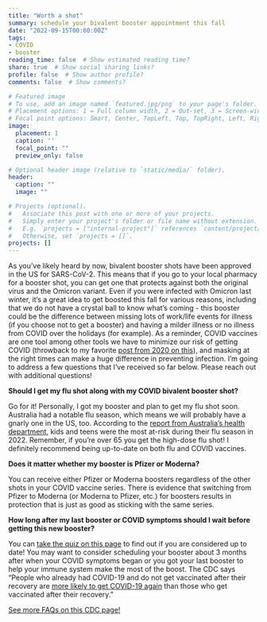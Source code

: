 ```yaml
---
title: "Worth a shot"
summary: schedule your bivalent booster appointment this fall
date: "2022-09-15T00:00:00Z"
tags:
- COVID
- booster
reading_time: false  # Show estimated reading time?
share: true  # Show social sharing links?
profile: false  # Show author profile?
comments: false  # Show comments?

# Featured image
# To use, add an image named `featured.jpg/png` to your page's folder.
# Placement options: 1 = Full column width, 2 = Out-set, 3 = Screen-width
# Focal point options: Smart, Center, TopLeft, Top, TopRight, Left, Right, BottomLeft, Bottom, BottomRight
image:
  placement: 1
  caption: ''
  focal_point: ""
  preview_only: false

# Optional header image (relative to `static/media/` folder).
header:
  caption: ""
  image: ""

# Projects (optional).
#   Associate this post with one or more of your projects.
#   Simply enter your project's folder or file name without extension.
#   E.g. `projects = ["internal-project"]` references `content/project/deep-learning/index.md`.
#   Otherwise, set `projects = []`.
projects: []
---
```

As you’ve likely heard by now, bivalent booster shots have been approved in the US for SARS-CoV-2. This means that if you go to your local pharmacy for a booster shot, you can get one that protects against both the original virus and the Omicron variant. Even if you were infected with Omicron last winter, it’s a great idea to get boosted this fall for various reasons, including that we do not have a crystal ball to know what’s coming - this booster could be the difference between missing lots of work/life events for illness (if you choose not to get a booster) and having a milder illness or no illness from COVID over the holidays (for example). As a reminder, COVID vaccines are one tool among other tools we have to minimize our risk of getting COVID (throwback to my favorite [post from 2020 on this](https://dradrian.netlify.app/post/risk_vs_safety/)), and masking at the right times can make a huge difference in preventing infection. I’m going to address a few questions that I’ve received so far below. Please reach out with additional questions!

**Should I get my flu shot along with my COVID bivalent booster shot?**

Go for it! Personally, I got my booster and plan to get my flu shot soon. Australia had a notable flu season, which means we will probably have a gnarly one in the US, too. According to the [report from Australia’s health department](https://www1.health.gov.au/internet/main/publishing.nsf/Content/cda-surveil-ozflu-flucurr.htm), kids and teens were the most at-risk during their flu season in 2022. Remember, if you’re over 65 you get the high-dose flu shot! I definitely recommend being up-to-date on both flu and COVID vaccines.

**Does it matter whether my booster is Pfizer or Moderna?**

You can receive either Pfizer or Moderna boosters regardless of the other shots in your COVID vaccine series. There is evidence that switching from Pfizer to Moderna (or Moderna to Pfizer, etc.) for boosters results in protection that is just as good as sticking with the same series.

**How long after my last booster or COVID symptoms should I wait before getting this new booster?**

You can [take the quiz on this page](https://www.cdc.gov/coronavirus/2019-ncov/vaccines/stay-up-to-date.html) to find out if you are considered up to date! You may want to consider scheduling your booster about 3 months after when your COVID symptoms began or you got your last booster to help your immune system make the most of the boost. The CDC says “People who already had COVID-19 and do not get vaccinated after their recovery are [more likely to get COVID-19 again](https://www.cdc.gov/mmwr/volumes/70/wr/mm7032e1.htm?s_cid=mm7032e1_e&ACSTrackingID=USCDC_921-DM63289&ACSTrackingLabel=MMWR%20Early%20Release%20-%20Vol.%2070%2C%20August%206%2C%202021&deliveryName=USCDC_921-DM63289) than those who get vaccinated after their recovery.”


[See more FAQs on this CDC page!](https://www.cdc.gov/coronavirus/2019-ncov/vaccines/faq.html)
